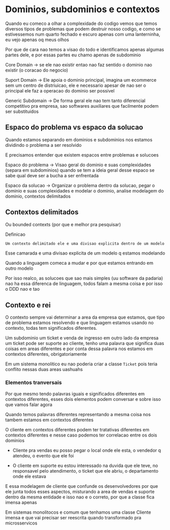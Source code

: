 # Dominios, subdominios e contextos

Quando eu comeco a olhar a complexidade do codigo vemos que temos diversos tipos de problemas que podem destruir nosso codigo, e como se estivessemos num quarto fechado e escuro apenas com uma lanterninha, eu vejo apenas oq meus olhos 

Por que de cara nao temos a visao do todo e identificamos apenas algumas partes dele, e por essas partes eu chamo apenas de subdominio 

Core Domain -> se ele nao existir entao nao faz sentido o dominio nao existir (o coracao do negocio)

Suport Domain -> Ele apoia o dominio principal, imagina um ecommerce sem um centro de distriuicao, ele e necessario apesar de nao ser o principal ele faz a operacao do dominio ser possivel

Generic Subdomain -> De forma geral ele nao tem tanto diferencial competitivo pra empresa, sao softwares auxiliares que facilmente podem ser substituidos

## Espaco do problema vs espaco da solucao

Quando estamos separando em dominios e subdominios nos estamos dividindo o problema a ser resolvido

E precisamos entender que existem espacos entre problemas e solucoes

Espaco do problema -> Visao geral do dominio e suas complexidades (separa em subdominios) quando se tem a ideia geral desse espaco se sabe qual deve ser a bucha a ser enfrentada

Espaco da solucao -> Organizar o problema dentro da solucao, pegar o dominio e suas complexidades e modelar o dominio, analise modelagem do dominio, contextos delimitados

## Contextos delimitados

Ou bounded contexts (por que e melhor pra pesquisar)

Definicao

```txt
Um contexto delimitado ele e uma divisao explicita dentro de um modelo de dominio. Uma das formas de trazer essas delimitacoes sao a partir da lingua ubiqua, e o modelo reflete a exatidao da solucao
```

Esse camarada e uma divisao explicita de um modelo q estamos modelando

Quando a linguagem comeca a mudar e por que estamos entrando em outro modelo

Por isso realco, as solucoes que sao mais simples (uu software da padaria) nao ha essa diferenca de linguagem, todos falam a mesma coisa e por isso o DDD nao e tao 

## Contexto e rei

O contexto sempre vai determinar a area da empresa que estamos, que tipo de problema estamos resolvendo e que linguagem estamos usando no contexto, todas tem significados diferentes. 

Um subdominio um ticket e venda de ingresso em outro lado da empresa um ticket pode ser suporte ao cliente, tenho uma palavra que significa duas coisas em areas diferentes e por conta dessa palavra nos estamos em contextos diferentes, obrigatoriamente

Em um sistema monolitico eu nao poderia criar a classe `Ticket` pois teria conflito nessas duas areas uashuahs

### Elementos tranversais

Por que mesmo tendo palavras iguais e significados diferentes em contextos diferentes, esses dois elementos podem conversar e sobre isso que vamos falar agora

Quando temos palavras diferentes representando a mesma coisa nos tambem estamos em contextos diferentes

O cliente em contextos diferentes podem ter tratativas diferentes em contextos diferentes e nesse caso podemos ter correlacao entre os dois dominios

- Cliente pra vendas eu posso pegar o local onde ele esta, o vendedor q atendeu, o evento que ele foi

- O cliente em suporte eu estou interessado na duvida que ele teve, no responsavel pelo atendimento, o ticket que ele abriu, o departamento onde ele estava 

E essa modelagem de cliente que confunde os desenvolvedores por que ele junta todos esses aspectos, misturando a area de vendas e suporte dentro da mesma entidade e isso nao e o correto, por que a classe fica imensa apenas

Em sistemas monolitocos e comum que tenhamos uma classe Cliente imensa e que vai precisar ser reescrita quando transformado pra microsservicos
